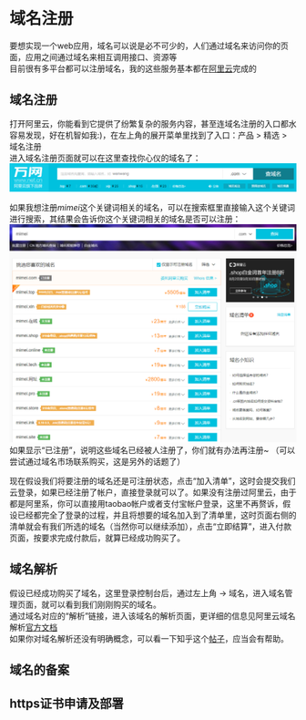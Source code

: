 # 域名注册

要想实现一个web应用，域名可以说是必不可少的，人们通过域名来访问你的页面，应用之间通过域名来相互调用接口、资源等  
目前很有多平台都可以注册域名，我的这些服务基本都在[阿里云](https://www.aliyun.com/)完成的

## 域名注册
打开阿里云，你能看到它提供了纷繁复杂的服务内容，甚至连域名注册的入口都水容易发现，好在机智如我:)，在左上角的展开菜单里找到了入口：产品 > 精选 > 域名注册   
进入域名注册页面就可以在这里查找你心仪的域名了：
![域名注册](./images/domain/01.png)

如果我想注册*mimei*这个关键词相关的域名，可以在搜索框里直接输入这个关键词进行搜索，其结果会告诉你这个关键词相关的域名是否可以注册：
![域名注册](./images/domain/02.png)
如果显示“已注册”，说明这些域名已经被人注册了，你们就有办法再注册~ （可以尝试通过域名市场联系购买，这是另外的话题了）

现在假设我们将要注册的域名还是可注册状态，点击“加入清单”，这时会提交我们云登录，如果已经注册了帐户，直接登录就可以了。如果没有注册过阿里云，由于都是阿里系，你可以直接用taobao帐户或者支付宝帐户登录，这里不再赘诉，假设已经都完全了登录的过程，并且将想要的域名加入到了清单里，这时页面右侧的清单就会有我们所选的域名（当然你可以继续添加），点击“立即结算”，进入付款页面，按要求完成付款后，就算已经成功购买了。


## 域名解析
假设已经成功购买了域名，这里登录控制台后，通过左上角 -> 域名，进入域名管理页面，就可以看到我们刚刚购买的域名。  
通过域名对应的“解析”链接，进入该域名的解析页面，更详细的信息见阿里云域名解析[官方文档](https://help.aliyun.com/document_detail/29716.html)  
如果你对域名解析还没有明确概念，可以看一下知乎这个[帖子](https://www.zhihu.com/question/20266795)，应当会有帮助。

## 域名的备案

## https证书申请及部署